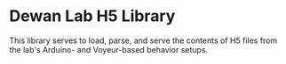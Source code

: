 # Dewan Lab H5 Library

This library serves to load, parse, and serve the contents of H5 files from the lab's Arduino- and Voyeur-based behavior setups.

